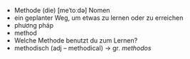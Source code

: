 - Methode (die)	[meˈtoːdə]	Nomen	
- ein geplanter Weg, um etwas zu lernen oder zu erreichen
- phương pháp
- method
- Welche Methode benutzt du zum Lernen?
- methodisch (adj – methodical)	→ gr. *methodos*